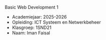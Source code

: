 Basic Web Development 1

- Academiejaar: 2025-2026
- Opleiding: ICT Systeem en Netwerkbeheer
- Klasgroep: 1SND21
- Naam: Iman Faisal
